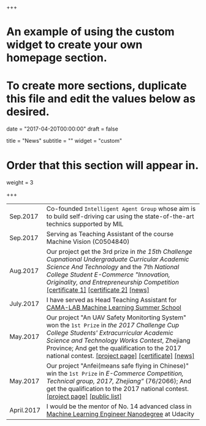 +++
# An example of using the custom widget to create your own homepage section.
# To create more sections, duplicate this file and edit the values below as desired.

date = "2017-04-20T00:00:00"
draft = false

title = "News"
subtitle = ""
widget = "custom"

# Order that this section will appear in.
weight = 3

+++

|||
| --- | --- |
| Sep.2017  | Co-founded `Intelligent Agent Group` whose aim is to build self-driving car using the state-of-the-art technics supported by MIL |
| Sep.2017  | Serving as Teaching Assistant of the course Machine Vision (C0504840)|
| Aug.2017  | Our project get the 3rd prize in *the 15th Challenge Cupnational Undergraduate Curricular Academic Science And Technology* and the 7th *National College Student E-Commerce "Innovation, Originality, and Entrepreneurship Competition* [[certificate 1]](img/cert/cup_national.jpg) [[certificate 2]](img/cert/20173rdGS071102298.jpg) [[news]](http://www.hdu.edu.cn/news/important_23757)  |
| July.2017  | I have served as Head Teaching Assistant for [CAMA-LAB Machine Learning Summer School](https://github.com/wolegechu/cama_summer_class_2017)   |
| May.2017  | Our project "An UAV Safety Monitorting System"  won the `1st Prize` in *the 2017 Challenge Cup College Students' Extracurricular Academic Science and Technology Works Contest*, Zhejiang Province; And get the qualification to the 2017 national contest. [[project page]](project/an-quadrotor-safety-monitorting-system/) [[certificate]](img/cert/challengecup.jpg) [[news]](http://www.hdu.edu.cn/news/important_23135) |
| May.2017   | Our project "Anfei(means safe flying in Chinese)" win the `1st Prize` in *E-Commerce Competition, Technical group, 2017, Zhejiang”* (76/2066); And get the qualification to the 2017 national contest. [[project page]](project/an-quadrotor-safety-monitorting-system/) [[public list]](http://zjec.zjgsu.edu.cn/UploadFiles/201705/0b7b0635-a25f-452e-b39c-3798ebe9fb90.pdf)  |
| April.2017 |  I would be the mentor of No. 14 advanced class in [Machine Learning Engineer Nanodegree](https://cn.udacity.com/course/machine-learning-engineer-nanodegree--nd009-cn-advanced/) at Udacity|
